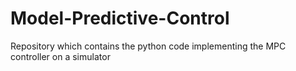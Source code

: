 # Model-Predictive-Control
Repository which contains the python code implementing the MPC controller on a simulator

